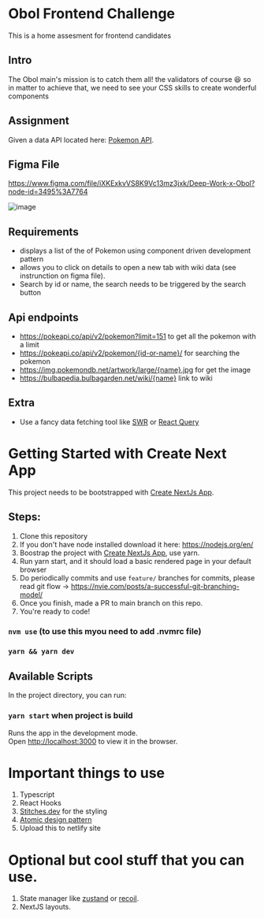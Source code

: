 # Obol Frontend Challenge
This is a home assesment for frontend candidates

## Intro
The Obol main's mission is to catch them all! the validators of course 😆 so in matter to achieve that, we need to see your CSS skills to create wonderful components

## Assignment
Given a data API located here: [Pokemon API](https://pokeapi.co/docs/v2#pokemon).

## Figma File 

https://www.figma.com/file/iXKExkvVS8K9Vc13mz3jxk/Deep-Work-x-Obol?node-id=3495%3A7764 

![image](https://user-images.githubusercontent.com/5679878/178573911-2ef475d4-f93b-481f-8475-c4693fdf119e.png)


## Requirements
- displays a list of the of Pokemon using component driven development pattern
- allows you to click on details to open a new tab with wiki data (see instrunction on figma file).
- Search by id or name, the search needs to be triggered by the search button

## Api endpoints
- https://pokeapi.co/api/v2/pokemon?limit=151 to get all the pokemon with a limit
- https://pokeapi.co/api/v2/pokemon/{id-or-name}/ for searching the pokemon
- https://img.pokemondb.net/artwork/large/{name}.jpg for get the image
- https://bulbapedia.bulbagarden.net/wiki/{name} link to wiki

## Extra
- Use a fancy data fetching tool like [SWR](https://swr.vercel.app/) or [React Query](https://tanstack.com/query/v4/?from=reactQueryV3&original=https://react-query-v3.tanstack.com/)

# Getting Started with Create Next App

This project needs to be bootstrapped with [Create NextJs App](https://nextjs.org/docs/api-reference/create-next-app).

## Steps:
1. Clone this repository 
2. If you don't have node installed download it here: https://nodejs.org/en/
3. Boostrap the project with [Create NextJs App](https://nextjs.org/docs/api-reference/create-next-app), use yarn.
4. Run yarn start, and it should load a basic rendered page in your default browser
5. Do periodically commits and use `feature/` branches for commits, please read git flow -> https://nvie.com/posts/a-successful-git-branching-model/
6. Once you finish, made a PR to main branch on this repo.
5. You're ready to code!

### `nvm use` (to use this myou need to add .nvmrc file)
### `yarn && yarn dev`

## Available Scripts

In the project directory, you can run:

### `yarn start` when project is build

Runs the app in the development mode.\
Open [http://localhost:3000](http://localhost:3000) to view it in the browser.


# Important things to use

1. Typescript
2. React Hooks
3. [Stitches.dev](https://stiches.dev) for the styling
4. [Atomic design pattern](https://atomicdesign.bradfrost.com/chapter-2/)
5. Upload this to netlify site

# Optional but cool stuff that you can use.
1. State manager like [zustand](https://github.com/pmndrs/zustand) or [recoil](https://recoiljs.org/).
2. NextJS layouts.
